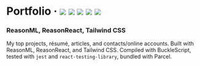# Portfolio &middot; [![](https://img.shields.io/badge/Reason-m?labelColor=f6f4f4&color=e74732&logo=Reason)](https://reasonml.github.io/) [![](https://img.shields.io/badge/ReasonReact-m?logoColor=ffffff&labelColor=48a9dc&color=2f90c3&logo=React)](https://reasonml.github.io/reason-react/) [![](https://img.shields.io/badge/Tailwind%20CSS-m?labelColor=f7fafc&color=38b2ac&logo=Tailwind%20CSS)](https://tailwindcss.com/) [![](https://img.shields.io/badge/OCaml-m?labelColor=ffffff&color=404040&logo=OCaml)](https://ocaml.org/) [![](https://img.shields.io/badge/Jest-m?labelColor=c21325&color=c21325&logo=Jest)](https://jestjs.io/)

### ReasonML, ReasonReact, Tailwind CSS

My top projects, résumé, articles, and contacts/online accounts. Built with ReasonML, ReasonReact, and Tailwind CSS. Compiled with BuckleScript, tested with `jest` and `react-testing-library`, bundled with Parcel.
